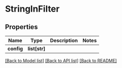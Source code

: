 # StringInFilter

## Properties
Name | Type | Description | Notes
------------ | ------------- | ------------- | -------------
**config** | **list[str]** |  | 

[[Back to Model list]](../README.md#documentation-for-models) [[Back to API list]](../README.md#documentation-for-api-endpoints) [[Back to README]](../README.md)


